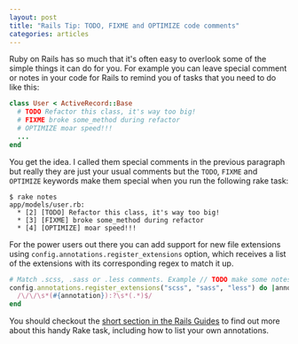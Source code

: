 ```yaml
---
layout: post
title: "Rails Tip: TODO, FIXME and OPTIMIZE code comments"
categories: articles
---
```


Ruby on Rails has so much that it's often easy to overlook some of the simple things it can do for you. For example you can leave special comment or notes in your code for Rails to remind you of tasks that you need to do like this:

```ruby
class User < ActiveRecord::Base
  # TODO Refactor this class, it's way too big!
  # FIXME broke some_method during refactor
  # OPTIMIZE moar speed!!!
  ...
end
```

You get the idea. I called them special comments in the previous paragraph but
really they are just your usual comments but the `TODO`, `FIXME` and
`OPTIMIZE` keywords make them special when you run the following rake task:

```
$ rake notes
app/models/user.rb:
  * [2] [TODO] Refactor this class, it's way too big!
  * [3] [FIXME] broke some_method during refactor
  * [4] [OPTIMIZE] moar speed!!!
```

For the power users out there you can add support for new file extensions using
`config.annotations.register_extensions` option, which receives a list of the
extensions with its corresponding regex to match it up.

```ruby
# Match .scss, .sass or .less comments. Example // TODO make some notes
config.annotations.register_extensions("scss", "sass", "less") do |annotation|
  /\/\/\s*(#{annotation}):?\s*(.*)$/
end
```

You should checkout the [short section in the Rails Guides](rails-cli-notes) to
find out more about this handy Rake task, including how to list your own
annotations.

[rails-cli-notes]: http://guides.rubyonrails.org/command_line.html#notes
